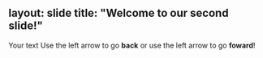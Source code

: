 layout: slide
title: "Welcome to our second slide!"
---
Your text
Use the left arrow to go **back** or use the left arrow to go **foward**!
